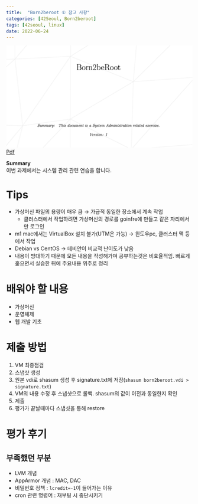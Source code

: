 ```yaml
---
title:  "Born2beroot ① 참고 사항"
categories: [42Seoul, Born2beroot]
tags: [42seoul, linux]
date: 2022-06-24
---
```

![subject](/assets/img/42seoul/born2beroot/b2r.png)
[Pdf](https://23tae.github.io/assets/file/Born2beroot_en.subject.pdf)

**Summary**  
이번 과제에서는 시스템 관리 관련 연습을 합니다.

# Tips

- 가상머신 파일의 용량이 매우 큼 → 가급적 동일한 장소에서 계속 작업
    - 클러스터에서 작업하려면 가상머신의 경로를 goinfre에 만들고 같은 자리에서만 로그인
- m1 mac에서는 VirtualBox 설치 불가(UTM은 가능) → 윈도우pc, 클러스터 맥 등에서 작업
- Debian vs CentOS → 데비안이 비교적 난이도가 낮음
- 내용이 방대하기 때문에 모든 내용을 작성해가며 공부하는것은 비효율적임. 빠르게 훑으면서 실습한 뒤에 주요내용 위주로 정리

# 배워야 할 내용

- 가상머신
- 운영체제
- 웹 개발 기초

# 제출 방법

1. VM 최종점검
2. 스냅샷 생성
3. 원본 vdi로 shasum 생성 후 signature.txt에 저장(`shasum born2beroot.vdi > signature.txt`)
4. VM의 내용 수정 후 스냅샷으로 롤백. shasum의 값이 이전과 동일한지 확인
5. 제출
6. 평가가 끝날때마다 스냅샷을 통해 restore

# 평가 후기

## 부족했던 부분

- LVM 개념
- AppArmor 개념 : MAC, DAC
- 비밀번호 정책 : `lcredit=-1`이 들어가는 이유
- cron 관련 명령어 : 재부팅 시 중단시키기